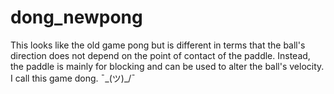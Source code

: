 # dong_newpong

This looks like the old game pong but is different in terms that the ball's direction does not depend on the point of contact of the paddle. Instead, the paddle is mainly for blocking and can be used to alter the ball's velocity.
I call this game dong.  ¯\_(ツ)_/¯
